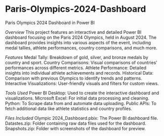 # Paris-Olympics-2024-Dashboard
Paris Olympics 2024 Dashboard in Power BI

*Overview*
This project features an interactive and detailed Power BI dashboard focusing on the Paris 2024 Olympics, held in August 2024. The dashboard provides insights into various aspects of the event, including medal tallies, athlete performances, country comparisons, and much more.

*Features*
Medal Tally: Breakdown of gold, silver, and bronze medals by country and sport.
Country Comparisons: Visual comparisons of countries’ performances across different metrics.
Athlete Performance: Detailed insights into individual athlete achievements and records.
Historical Data: Comparison with previous Olympics to identify trends and patterns.
Interactive Visualizations: User-friendly visuals and filters for custom views.

*Tools Used*
Power BI Desktop: Used to create the interactive dashboard and visualizations.
Microsoft Excel: For initial data processing and cleaning.
Python: To Scrape data from and automate data uploading.
Public APIs: To fetch additional data like athlete statistics and country profiles.

*Files Included*
Olympic 2024_Dashboard.pbix: The Power BI dashboard file.
Datastes.zip: Folder containing raw data files used for the dashboard.
Snapshots.zip: Folder with screenshots of the dashboard for preview.
